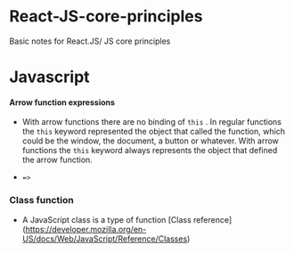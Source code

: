 # React-JS-core-principles
Basic notes for React.JS/ JS core principles
# Javascript 

#### Arrow function expressions

- With arrow functions there are no binding of `this` . In regular functions the `this` keyword represented the object that called the function, which could be the window, the document, a button or whatever. With arrow functions the `this` keyword always represents the object that defined the arrow function.

- `=>` 

### Class function

- A JavaScript class is a type of function
[Class reference] (https://developer.mozilla.org/en-US/docs/Web/JavaScript/Reference/Classes)
